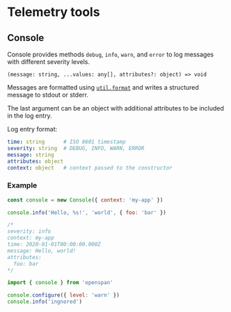 # Telemetry tools

## Console

Console provides methods `debug`, `info`, `warn`, and `error` to log messages with different
severity levels.

`(message: string, ...values: any[], attributes?: object) => void`

Messages are formatted using
[`util.format`](https://nodejs.org/api/util.html#utilformatformat-args) and writes a structured
message to stdout or stderr.

The last argument can be an object with additional attributes to be included in the log entry.

Log entry format:

```yaml
time: string      # ISO 8601 timestamp
severity: string  # DEBUG, INFO, WARN, ERROR
message: string
attributes: object
context: object   # context passed to the constructor
```

### Example

```javascript
const console = new Console({ context: 'my-app' })

console.info('Hello, %s!', 'world', { foo: 'bar' })

/*
severity: info
context: my-app
time: 2020-01-01T00:00:00.000Z
message: Hello, world!
attributes:
  foo: bar
*/
```

```javascript
import { console } from 'openspan'

console.configure({ level: 'warn' })
console.info('ingnored')
```
